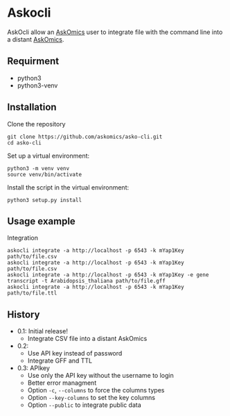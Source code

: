 Askocli
========

AskOcli allow an [AskOmics](https://github.com/askomics/askomics) user to integrate file with the command line into a distant [AskOmics](https://github.com/askomics/askomics).

Requirment
----------

- python3
- python3-venv

Installation
------------

Clone the repository

    git clone https://github.com/askomics/asko-cli.git
    cd asko-cli

Set up a virtual environment:

    python3 -m venv venv
    source venv/bin/activate

Install the script in the virtual environment:

    python3 setup.py install

Usage example
-------------

Integration

    askocli integrate -a http://localhost -p 6543 -k mYap1Key path/to/file.csv
    askocli integrate -a http://localhost -p 6543 -k mYap1Key path/to/file.csv
    askocli integrate -a http://localhost -p 6543 -k mYap1Key -e gene transcript -t Arabidopsis_thaliana path/to/file.gff
    askocli integrate -a http://localhost -p 6543 -k mYap1Key path/to/file.ttl


History
-------

- 0.1: Initial release!
    - Integrate CSV file into a distant AskOmics
- 0.2: 
   - Use API key instead of password
   - Integrate GFF and TTL
- 0.3: APIkey
   - Use only the API key without the username to login
   - Better error managment
   - Option `-c`, `--columns` to force the columns types
   - Option `--key-columns` to set the key columns
   - Option `--public` to integrate public data
